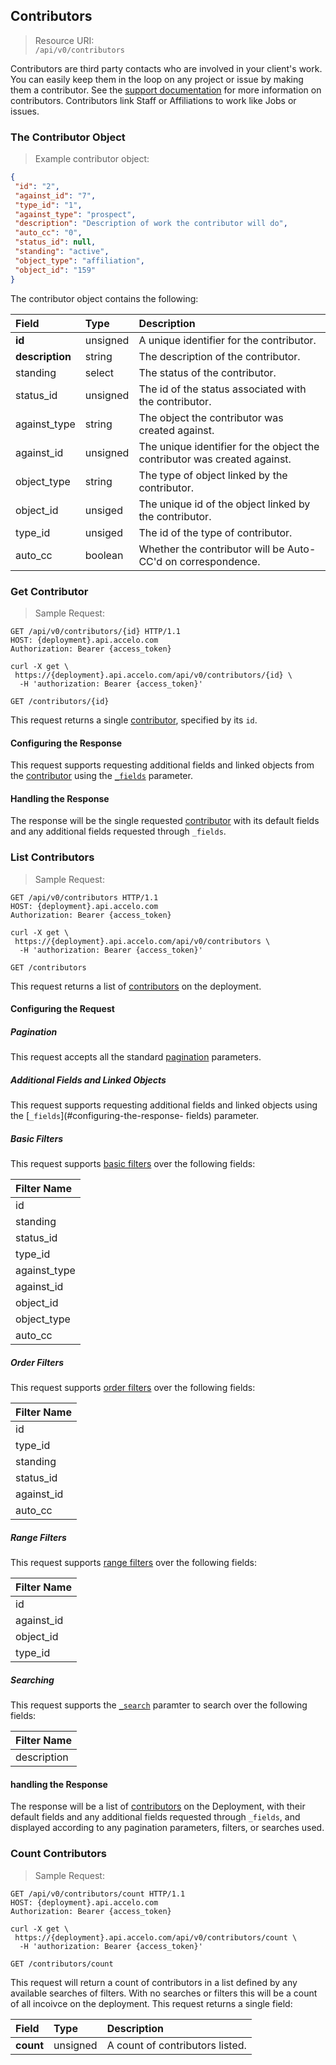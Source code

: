 ## Contributors
> Resource URI:  
`/api/v0/contributors`

Contributors are third party contacts who are involved in your client's work. You can easily keep them in the loop on
any project or issue by making them a contributor.  See the [support
documentation](https://www.accelo.com/resources/help/faq/contributors/) for more information on contributors.
Contributors link Staff or Affiliations to work like Jobs or issues.

### The Contributor Object
> Example contributor object:

```json
{
 "id": "2",
 "against_id": "7",
 "type_id": "1",
 "against_type": "prospect",
 "description": "Description of work the contributor will do",
 "auto_cc": "0",
 "status_id": null,
 "standing": "active",
 "object_type": "affiliation",
 "object_id": "159"
}
```

The contributor object contains the following:

| Field | Type | Description |
|:-|:-|:-|
| **id** | unsigned | A unique identifier for the contributor. |
| **description** | string | The description of the contributor. |
| standing | select | The status of the contributor. |
| status_id | unsigned | The id of the status associated with the contributor. |
| against_type | string | The object the contributor was created against. |
| against_id | unsigned | The unique identifier for the object the contributor was created against. |
| object_type | string | The type of object linked by the contributor. |
| object_id | unsiged | The unique id of the object linked by the contributor. |
| type_id | unsiged | The id of the type of contributor. |
| auto_cc | boolean | Whether the contributor will be Auto-CC'd on correspondence. |



### Get Contributor
> Sample Request: 

```http
GET /api/v0/contributors/{id} HTTP/1.1
HOST: {deployment}.api.accelo.com
Authorization: Bearer {access_token}
```

```shell
curl -X get \ 
 https://{deployment}.api.accelo.com/api/v0/contributors/{id} \
  -H 'authorization: Bearer {access_token}'
```

`GET /contributors/{id}`

This request returns a single [contributor](#the-contributor-object), specified by its `id`.

#### Configuring the Response

This request supports requesting additional fields and linked objects from the [contributor](#the-contributor-object)
using the [`_fields`](#configuring-the-response-fields) parameter.

#### Handling the Response 

The response will be the single requested [contributor](#the-contributor-object) with its default fields and any
additional fields requested through `_fields`.









### List Contributors

>Sample Request:

```http
GET /api/v0/contributors HTTP/1.1
HOST: {deployment}.api.accelo.com
Authorization: Bearer {access_token}
```

```shell
curl -X get \ 
 https://{deployment}.api.accelo.com/api/v0/contributors \
  -H 'authorization: Bearer {access_token}'
```

`GET /contributors`


This request returns a list of [contributors](#the-contributor-object) on the deployment.

#### Configuring the Request

##### Pagination

This request accepts all the standard [pagination](#configuring-the-response-pagination) parameters.

##### Additional Fields and Linked Objects

This request supports requesting additional fields and linked objects using the [`_fields`](#configuring-the-response-
fields) parameter.

##### Basic Filters

This request supports [basic filters](#filters-basic-filters) over the following fields:

| Filter Name |
|:-|
| id |
| standing |
| status_id |
| type_id |
| against_type |
| against_id |
| object_id |
| object_type |
| auto_cc |

##### Order Filters

This request supports [order filters](#filters-order-filters) over the following fields:

| Filter Name |
|:-|
| id |
| type_id |
| standing |
| status_id |
| against_id |
| auto_cc |

##### Range Filters

This request supports [range filters](#filters-range-filters) over the following fields:

| Filter Name |
|:-|
| id |
| against_id |
| object_id |
| type_id |

##### Searching

This request supports the [`_search`](#configuring-the-response-searching) paramter to search over the following fields:

| Filter Name |
|:-|
| description |

#### handling the Response  

The response will be a list of [contributors](#the-contributor-object) on the Deployment, with their default fields and
any additional fields requested through `_fields`, and displayed according to any pagination parameters, filters, or
searches used.








### Count Contributors

> Sample Request:

```
GET /api/v0/contributors/count HTTP/1.1
HOST: {deployment}.api.accelo.com
Authorization: Bearer {access_token}
```

```shell
curl -X get \ 
 https://{deployment}.api.accelo.com/api/v0/contributors/count \
  -H 'authorization: Bearer {access_token}'
```

`GET /contributors/count`

This request will return a count of contributors in a list defined by any available searches of filters.
With no searches or filters this will be a count of all incoivce on the deployment. This request
returns a single field:

| Field | Type | Description |
|:-|:-|:-|
| **count** | unsigned | A count of contributors listed. |

















